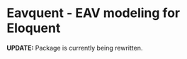 Eavquent - EAV modeling for Eloquent
======================================

**UPDATE:** Package is currently being rewritten.
